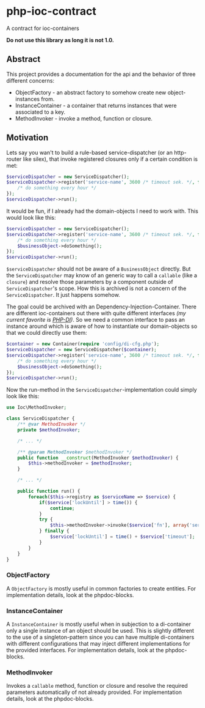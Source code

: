 php-ioc-contract
================

A contract for ioc-containers

**Do not use this library as long it is not 1.0.**

## Abstract

This project provides a documentation for the api and the behavior of three different concerns:

* ObjectFactory - an abstract factory to somehow create new object-instances from.
* InstanceContainer - a container that returns instances that were associated to a key.
* MethodInvoker - invoke a method, function or closure.


## Motivation

Lets say you wan't to build a rule-based service-dispatcher (or an http-router like silex), that invoke registered closures only if a certain condition is met:

```PHP
$serviceDispatcher = new ServiceDispatcher();
$serviceDispatcher->register('service-name', 3600 /* timeout sek. */, function () {
	/* do something every hour */
});
$serviceDispatcher->run();
```

It would be fun, if I already had the domain-objects I need to work with. This would look like this:

```PHP
$serviceDispatcher = new ServiceDispatcher();
$serviceDispatcher->register('service-name', 3600 /* timeout sek. */, function (BusinessObject $businessObject) {
	/* do something every hour */
	$businessObject->doSomething();
});
$serviceDispatcher->run();
```

`$serviceDispatcher` should not be aware of a `BusinessObject` directly. But the `ServiceDispatcher` may know of an generic way to call a `callable` (like a `closure`) and resolve those parameters by a component outside of `ServiceDispatcher`'s scope. How this is archived is not a concern of the `ServiceDispatcher`. It just happens somehow.

The goal could be archived with an Dependency-Injection-Container. There are different ioc-containers out there with quite different interfaces *(my current favorite is [PHP-DI](http://php-di.org/))*. So we need a common interface to pass an instance around which is aware of how to instantiate our domain-objects so that we could directly use them:
 
```PHP
$container = new Container(require 'config/di-cfg.php');
$serviceDispatcher = new ServiceDispatcher($container);
$serviceDispatcher->register('service-name', 3600 /* timeout sek. */, function (BusinessObject $businessObject) {
	/* do something every hour */
	$businessObject->doSomething();
});
$serviceDispatcher->run();
```

Now the run-method in the `ServiceDispatcher`-implementation could simply look like this:

```PHP
use Ioc\MethodInvoker;

class ServiceDispatcher {
	/** @var MethodInvoker */
	private $methodInvoker;

	/* ... */

	/** @param MethodInvoker $methodInvoker */
	public function __construct(MethodInvoker $methodInvoker) {
		$this->methodInvoker = $methodInvoker;
	}

	/* ... */

	public function run() {
		foreach($this->registry as $serviceName => $service) {
			if($service['lockUntil'] > time()) {
				continue;
			}
			try {
				$this->methodInvoker->invoke($service['fn'], array('serviceName' => $serviceName));
			} finally {
				$service['lockUntil'] = time() + $service['timeout'];
			}
		}
	}
}
```

### ObjectFactory

A `ObjectFactory` is mostly useful in common factories to create entities. For implementation details, look at the phpdoc-blocks.

### InstanceContainer

A `InstanceContainer` is mostly useful when in subjection to a di-container only a single instance of an object should be used. This is slightly different to the use of a singleton-pattern since you can have multiple di-containers with different configurations that may inject different implementations for the provided interfaces. For implementation details, look at the phpdoc-blocks.

### MethodInvoker

Invokes a `callable` method, function or closure and resolve the required parameters automatically of not already
provided. For implementation details, look at the phpdoc-blocks. 